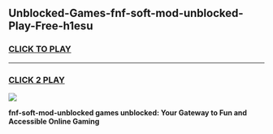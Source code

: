 
## Unblocked-Games-fnf-soft-mod-unblocked-Play-Free-h1esu
<h3>
<a href="https://premium76.site?title=fnf-soft-mod-unblocked&ref=23A">CLICK TO PLAY</a></h3>
<hr>

<h3>
<a href="https://premium76.site?title=fnf-soft-mod-unblocked&ref=23A">CLICK 2 PLAY</a>
  
</h3>

<a href="https://premium76.site?title=fnf-soft-mod-unblocked&ref=23A"><img src="https://clearcache.store/games.png"></a>


**fnf-soft-mod-unblocked games unblocked: Your Gateway to Fun and Accessible Online Gaming**
